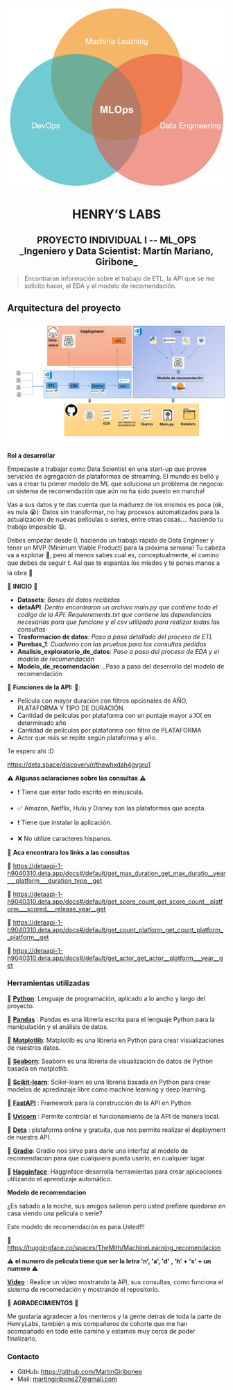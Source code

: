 ![ML_OPS](src/mlops-versionado-de-modelos_0.png)

<h1 align=center> HENRY’S LABS </h1>

<h2 align=center>PROYECTO INDIVIDUAL I -- ML_OPS <br>
    _Ingeniero y Data Scientist: Martín Mariano, Giribone_</h2>

> Encontraran información sobre el trabajo de ETL, la API que se me solicito hacer, el EDA y el modelo de recomendación.

## Arquitectura del proyecto
![Arquitectura](src/Diapositiva1.JPG)


**Rol a desarrollar**

Empezaste a trabajar como Data Scientist en una start-up que provee servicios de agregación de plataformas de streaming. El mundo es bello y vas a crear tu primer modelo de ML que soluciona un problema de negocio: un sistema de recomendación que aún no ha sido puesto en marcha!

Vas a sus datos y te das cuenta que la madurez de los mismos es poca (ok, es nula 😭): Datos sin transformar, no hay procesos automatizados para la actualización de nuevas películas o series, entre otras cosas…. haciendo tu trabajo imposible 😩.

Debes empezar desde 0, haciendo un trabajo rápido de Data Engineer y tener un MVP (Minimum Viable Product) para la próxima semana! Tu cabeza va a explotar 🤯, pero al menos sabes cual es, conceptualmente, el camino que debes de seguir ❗. Así que te espantas los miedos y te pones manos a la obra 💪

:red_circle: **INICIO** :red_circle:

* **Datasets**: _Bases de datos recibidas_
* **detaAPI**: _Dentro encontraran un archivo main.py que contiene todo el codigo de la API. Requierements.txt que contiene las dependencias necesarias para que funcione y el csv utilizado para realizar todas las consultas_
* **Trasformacion de datos**:  _Paso a paso detallado del proceso de ETL_
* **Purebas_1**: _Cuaderno con las pruebas para las consultas pedidas_
* **Analisis_exploratorio_de_datos**: _Paso a paso del proceso de EDA y el modelo de recomendación_
* **Modelo_de_recomendación**: _Paso a paso del deserrollo del modelo de recomendación

:red_circle: **Funciones de la API:** :red_circle::

* Película con mayor duración con filtros opcionales de AÑO, PLATAFORMA Y TIPO DE DURACIÓN.
* Cantidad de películas por plataforma con un puntaje mayor a XX en determinado año
* Cantidad de películas por plataforma con filtro de PLATAFORMA
* Actor que más se repite según plataforma y año.

Te espero ahí :D

https://deta.space/discovery/r/thewhxdah4gvgru1

:warning: **Algunas aclaraciones sobre las consultas** :warning:

* :heavy_exclamation_mark: Tiene que estar todo escrito  en minuscula.

* :white_check_mark: Amazon, Netflix, Hulu y Disney son las plataformas que acepta.

* :heavy_exclamation_mark: Tiene que instalar la aplicación.

* :x: No utilize caracteres hispanos.

:link: **Aca encontrara los links a las consultas**

:small_blue_diamond: https://detaapi-1-h9040310.deta.app/docs#/default/get_max_duration_get_max_duratio__year___platform___duration_type__get

:small_blue_diamond: https://detaapi-1-h9040310.deta.app/docs#/default/get_score_count_get_score_count__platform___scored___release_year__get

:small_blue_diamond: https://detaapi-1-h9040310.deta.app/docs#/default/get_count_platform_get_count_platform__platform__get

:small_blue_diamond: https://detaapi-1-h9040310.deta.app/docs#/default/get_actor_get_actor__platform___year__get

 ### **Herramientas utilizadas**

:small_orange_diamond: **[Python](https://www.python.org/)**: Lenguaje de programación, aplicado a lo ancho y largo del proyecto.

:small_orange_diamond: **[Pandas](https://pandas.pydata.org/)** : Pandas es una libreria escrita para el lenguaje Python para la manipulación y el análisis de datos.

:small_orange_diamond: **[Matplotlib](https://matplotlib.org/)**: Matplotlib es una libreria en Python  para crear visualizaciones de nuestros datos.

:small_orange_diamond: **[Seaborn](https://seaborn.pydata.org/)**: Seaborn es una libreria de visualización de datos de Python basada en matplotlib.

:small_orange_diamond: **[Scikit-learn](https://scikit-learn.org/stable/)**: Scikir-learn es una libreria basada en Python para crear modelos de apredinzaje libre como machine learning y deep learning.

:small_orange_diamond: **[FastAPI](https://fastapi.tiangolo.com/)** : Framework para la construcción de la API en Python

:small_orange_diamond: **[Uvicorn](https://www.uvicorn.org/)** : Permite controlar el funcionamiento de la API de manera local.

:small_orange_diamond: **[Deta](https://deta.space/)**
: plataforma online y gratuita, que nos permite realizar el deployment de nuestra API.

:small_orange_diamond: **[Gradio](https://gradio.app/)**: Gradio nos sirve para darle una interfaz al modelo de recomendación para que cualquiera pueda usarlo, en cualquier lugar.

:small_orange_diamond: **[Hagginface](https://huggingface.co/)**: Hagginface desarrolla herramientas para crear aplicaciones utilizando el aprendizaje automático.

**Modelo de recomendacion**

¿Es sabado a la noche, sus amigos salieron pero usted prefiere quedarse en casa viendo una pelicula o serie?

Este modelo de recomendación es para Usted!!! 

:link: https://huggingface.co/spaces/TheMith/MachineLearning_recomendacion 

:warning: **el numero de pelicula tiene que ser la letra 'n', 'a', 'd' , 'h' + 's' + un numero** :warning:


**[Video](https://youtu.be/6z1hTmLK1cg)** : Realice un video mostrando la API, sus consultas, como funciona el sistema de recomedación y mostrando el repositorio. 

:red_circle: **AGRADECIMIENTOS** :red_circle:

Me gustaría agradecer a los menteros y la gente detras de toda la parte de HenryLabs, también a mis compañeros de cohorte que me han acompañado en todo este camino y estamos muy cerca de poder finalizarlo.

### Contacto
* GitHub: https://github.com/MartinGiribonee
* Mail: martingiribone27@gmail.com
